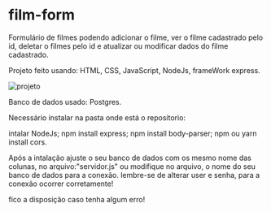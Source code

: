# film-form
Formulário de filmes  podendo adicionar o filme, ver o filme cadastrado pelo id, deletar o filmes pelo id e atualizar ou modificar dados do filme cadastrado.

Projeto feito usando: HTML, CSS, JavaScript, NodeJs, frameWork express.

![projeto](https://user-images.githubusercontent.com/84206933/132967158-f43ed0c0-8052-4087-86c2-8684c32d1bbc.png)

Banco de dados usado: Postgres.


Necessário instalar na pasta onde está o repositorio:
 
 intalar NodeJs;
 npm install express; 
 npm install body-parser; 
 npm ou yarn install cors.
 
 Após a intalação ajuste o seu banco de dados com os mesmo nome das colunas, no arquivo:"servidor.js" ou modifique no arquivo, o nome do seu banco de dados para a conexão.
 lembre-se de alterar user e senha, para a conexão ocorrer corretamente!
 
 fico a disposição caso tenha algum erro!
